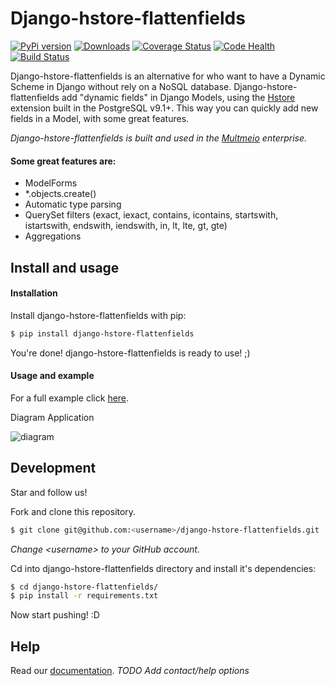 Django-hstore-flattenfields
===========================
[![PyPi version](https://pypip.in/v/django_hstore_flattenfields/badge.png)](https://pypi.python.org/pypi/django_hstore_flattenfields/)
[![Downloads](https://pypip.in/d/django_hstore_flattenfields/badge.png)](https://crate.io/packages/django_hstore_flattenfields/)
[![Coverage Status](https://coveralls.io/repos/multmeio/django-hstore-flattenfields/badge.png?branch=master)](https://coveralls.io/r/multmeio/django-hstore-flattenfields?branch=master)
[![Code Health](https://landscape.io/github/multmeio/django-hstore-flattenfields/master/landscape.png)](https://landscape.io/github/multmeio/django-hstore-flattenfields/master)
[![Build Status](https://travis-ci.org/multmeio/django-hstore-flattenfields.png?branch=master)](https://travis-ci.org/multmeio/django-hstore-flattenfields)

Django-hstore-flattenfields is an alternative for who want to have a Dynamic Scheme in Django without rely on a NoSQL database. Django-hstore-flattenfields add "dynamic fields" in Django Models, using the [Hstore](http://www.postgresql.org/docs/9.1/static/hstore.html) extension built in the PostgreSQL v9.1+. This way you can quickly add new fields in a Model, with some great features.

*Django-hstore-flattenfields is built and used in the [Multmeio](http://www.multmeio.com.br) enterprise.*

#### Some great features are:
* ModelForms
* *.objects.create()
* Automatic type parsing
* QuerySet filters (exact, iexact, contains, icontains, startswith, istartswith, endswith, iendswith, in, lt, lte, gt, gte)
* Aggregations


Install and usage
-----------------

#### Installation
Install django-hstore-flattenfields with pip:

```sh
$ pip install django-hstore-flattenfields
```

You're done! django-hstore-flattenfields is ready to use! ;)

#### Usage and example

For a full example click [here](https://github.com/multmeio/django-hstore-flattenfields/tree/master/example).

Diagram Application

![diagram](https://raw.github.com/multmeio/django-hstore-flattenfields/master/doc/application_diagram.png)

Development
------------

Star and follow us!

Fork and clone this repository.

```sh
$ git clone git@github.com:<username>/django-hstore-flattenfields.git
```

 *Change \<username\> to your GitHub account.*

Cd into django-hstore-flattenfields directory and install it's dependencies:

```sh
$ cd django-hstore-flattenfields/
$ pip install -r requirements.txt
```

Now start pushing! :D


Help
--------

Read our [documentation](http://django-hstore-flattenfields.readthedocs.org).
*TODO Add contact/help options*
